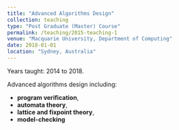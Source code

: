 ```yaml
---
title: "Advanced Algorithms Design"
collection: teaching
type: "Post Graduate (Master) Course"
permalink: /teaching/2015-teaching-1
venue: "Macquarie University, Department of Computing"
date: 2018-01-01
location: "Sydney, Australia"
---
```


Years taught: 2014 to 2018.

Advanced algorithms design including:

- **program verification**,
- **automata theory**,
- **lattice and fixpoint theory**,
- **model-checking**